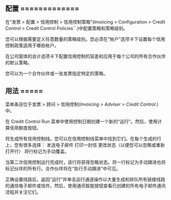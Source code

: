 ## 配置 =============

在“发票 > 配置 > 信用控制 > 信用控制策略”(Invoicing  > Configuration >
Credit Control > Credit Control Policies``.)中配置策略和策略级别。

您可以根据需要定义任意数量的策略级别。您必须在“帐户”选项卡下设置每个信用控制政策适用于哪些帐户。

在公司窗体的会计选项卡下配置信用控制的容差和应用于每个公司的所有合作伙伴的默认策略。

您可以为一个合作伙伴或一张发票指定特定的策略。

## 用法 =====

菜单条目位于发票 > 顾问 > 信用控制(*Invoicing > Adviser > Credit Control*.)中。

在 Credit Control Run 菜单中使用控制日期创建一个新的“运行”。然后，使用计算信用额度按钮。

将生成所有信用控制线。您可以在信用控制线菜单中找到它们。在每个生成的行上，您有很多选择： 发送电子邮件 打印一封信 更改状态（以便您可以忽略或重新打开行） 将行标记为手动覆盖。

当第二次信用控制运行完成时，该行将获得忽略状态。将一行标记为手动跟进也将标记伙伴的所有行。合作伙伴将在“执行手动跟进”中可见。

正确设置线路后，返回“运行”并单击运行通道操作以大量生成和排队所有链接线路的通信电子邮件或信件。然后，使用通讯智能按钮查看已创建的所有电子邮件通讯流程并关注它们。
